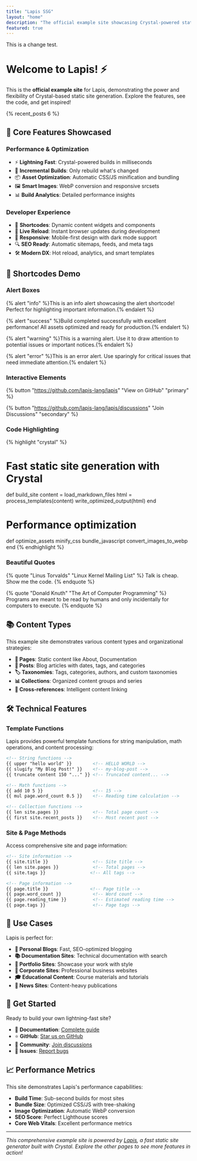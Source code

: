```yaml
---
title: "Lapis SSG"
layout: "home"
description: "The official example site showcasing Crystal-powered static site generation with comprehensive feature demonstrations"
featured: true
---
```


This is a change test.

# Welcome to Lapis! ⚡

This is the **official example site** for Lapis, demonstrating the power and flexibility of Crystal-based static site generation. Explore the features, see the code, and get inspired!

{% recent_posts 6 %}

## 🚀 Core Features Showcased

### **Performance & Optimization**
- ⚡ **Lightning Fast**: Crystal-powered builds in milliseconds
- 🔄 **Incremental Builds**: Only rebuild what's changed
- 📦 **Asset Optimization**: Automatic CSS/JS minification and bundling
- 🖼️ **Smart Images**: WebP conversion and responsive srcsets
- 📊 **Build Analytics**: Detailed performance insights

### **Developer Experience**
- 🎨 **Shortcodes**: Dynamic content widgets and components
- 🔄 **Live Reload**: Instant browser updates during development
- 📱 **Responsive**: Mobile-first design with dark mode support
- 🔍 **SEO Ready**: Automatic sitemaps, feeds, and meta tags
- 🛠️ **Modern DX**: Hot reload, analytics, and smart templates

## 🎨 Shortcodes Demo

### Alert Boxes
{% alert "info" %}This is an info alert showcasing the alert shortcode! Perfect for highlighting important information.{% endalert %}

{% alert "success" %}Build completed successfully with excellent performance! All assets optimized and ready for production.{% endalert %}

{% alert "warning" %}This is a warning alert. Use it to draw attention to potential issues or important notices.{% endalert %}

{% alert "error" %}This is an error alert. Use sparingly for critical issues that need immediate attention.{% endalert %}

### Interactive Elements
{% button "https://github.com/lapis-lang/lapis" "View on GitHub" "primary" %}

{% button "https://github.com/lapis-lang/lapis/discussions" "Join Discussions" "secondary" %}

### Code Highlighting
{% highlight "crystal" %}
# Fast static site generation with Crystal
def build_site
  content = load_markdown_files
  html = process_templates(content)
  write_optimized_output(html)
end

# Performance optimization
def optimize_assets
  minify_css
  bundle_javascript
  convert_images_to_webp
end
{% endhighlight %}

### Beautiful Quotes
{% quote "Linus Torvalds" "Linux Kernel Mailing List" %}
Talk is cheap. Show me the code.
{% endquote %}

{% quote "Donald Knuth" "The Art of Computer Programming" %}
Programs are meant to be read by humans and only incidentally for computers to execute.
{% endquote %}

## 📚 Content Types

This example site demonstrates various content types and organizational strategies:

- **📄 Pages**: Static content like About, Documentation
- **📝 Posts**: Blog articles with dates, tags, and categories  
- **🏷️ Taxonomies**: Tags, categories, authors, and custom taxonomies
- **📊 Collections**: Organized content groups and series
- **🔗 Cross-references**: Intelligent content linking

## 🛠️ Technical Features

### Template Functions
Lapis provides powerful template functions for string manipulation, math operations, and content processing:

```html
<!-- String functions -->
{{ upper "hello world" }}        <!-- HELLO WORLD -->
{{ slugify "My Blog Post!" }}    <!-- my-blog-post -->
{{ truncate content 150 "..." }} <!-- Truncated content... -->

<!-- Math functions -->
{{ add 10 5 }}                   <!-- 15 -->
{{ mul page.word_count 0.5 }}    <!-- Reading time calculation -->

<!-- Collection functions -->
{{ len site.pages }}             <!-- Total page count -->
{{ first site.recent_posts }}    <!-- Most recent post -->
```

### Site & Page Methods
Access comprehensive site and page information:

```html
<!-- Site information -->
{{ site.title }}                 <!-- Site title -->
{{ len site.pages }}             <!-- Total pages -->
{{ site.tags }}                 <!-- All tags -->

<!-- Page information -->
{{ page.title }}                <!-- Page title -->
{{ page.word_count }}            <!-- Word count -->
{{ page.reading_time }}          <!-- Estimated reading time -->
{{ page.tags }}                  <!-- Page tags -->
```

## 🎯 Use Cases

Lapis is perfect for:

- **📝 Personal Blogs**: Fast, SEO-optimized blogging
- **📚 Documentation Sites**: Technical documentation with search
- **💼 Portfolio Sites**: Showcase your work with style
- **🏢 Corporate Sites**: Professional business websites
- **🎓 Educational Content**: Course materials and tutorials
- **📰 News Sites**: Content-heavy publications

## 🚀 Get Started

Ready to build your own lightning-fast site?

- 📖 **Documentation**: [Complete guide](https://github.com/lapis-lang/lapis)
- ⭐ **GitHub**: [Star us on GitHub](https://github.com/lapis-lang/lapis)
- 💬 **Community**: [Join discussions](https://github.com/lapis-lang/lapis/discussions)
- 🐛 **Issues**: [Report bugs](https://github.com/lapis-lang/lapis/issues)

## 📈 Performance Metrics

This site demonstrates Lapis's performance capabilities:

- **Build Time**: Sub-second builds for most sites
- **Bundle Size**: Optimized CSS/JS with tree-shaking
- **Image Optimization**: Automatic WebP conversion
- **SEO Score**: Perfect Lighthouse scores
- **Core Web Vitals**: Excellent performance metrics

---

*This comprehensive example site is powered by [Lapis](https://github.com/lapis-lang/lapis), a fast static site generator built with Crystal. Explore the other pages to see more features in action!*